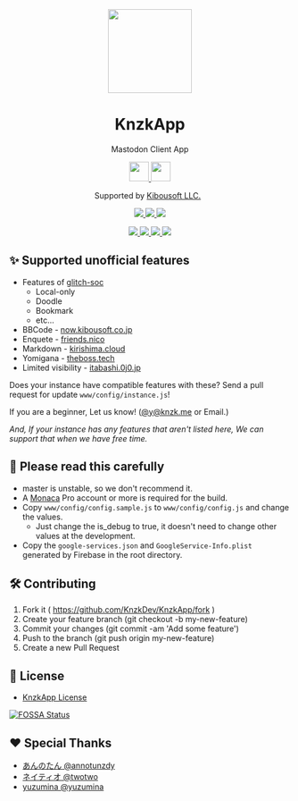 <div align="center">
  <a href="https://knzk.app">
    <img src="https://user-images.githubusercontent.com/38746192/40487755-18d4ef0c-5fa0-11e8-9eae-f2d1ef936d72.png" width="150"/>
  </a>

  <h1 align="center">
    KnzkApp
  </h1>

  <p align="center">
    Mastodon Client App
  </p>

  <p align="center">
    <a href="https://play.google.com/store/apps/details?id=net.knzkdev.app&pcampaignid=MKT-Other-global-all-co-prtnr-py-PartBadge-Mar2515-1">
      <img src="https://user-images.githubusercontent.com/38746192/45055684-84f07180-b0cb-11e8-9b18-08c2b4fd1428.png" height="35px"/>
    </a>
    <a href="https://itunes.apple.com/jp/app/knzkapp/id1296825434">
      <img src="https://user-images.githubusercontent.com/38746192/45055359-866d6a00-b0ca-11e8-8c49-b5a6dae8833b.png" height="35px"/>
    </a>
  </p>

  <p align="center">
    Supported by <a href="http://kibousoft.co.jp/">Kibousoft LLC.</a>
  </p>

  <p>
    <a href="https://circleci.com/gh/KnzkDev/KnzkApp">
      <img src="https://circleci.com/gh/KnzkDev/KnzkApp.svg?style=svg"/>
    </a>
    <a href="https://app.fossa.io/projects/custom%2B5332%2Fgit%40github.com%3AKnzkDev%2FKnzkApp.git?ref=badge_small" alt="FOSSA Status">
      <img src="https://app.fossa.io/api/projects/custom%2B5332%2Fgit%40github.com%3AKnzkDev%2FKnzkApp.git.svg?type=small"/>
    </a>
      <a href="https://dependabot.com" alt="Dependabot Status">
      <img src="https://api.dependabot.com/badges/status?host=github&repo=KnzkDev/KnzkApp"/>
    </a>
  </p>

  <p align="center">
    <a href="http://makeapullrequest.com">
      <img src="https://cdn.rawgit.com/yuzulabo/45c2e5726eeaa96083d837f20a05dfc9/raw/67f43e6c156e1ec112cf217198f42549bdb32a0f/PRs-welcome.svg"/>
    </a>
    <a href="https://discord.gg/5teHfRK">
      <img src="https://img.shields.io/discord/354197196142280705.svg?style=for-the-badge&logo=discord&colorB=7289DA"/>
    </a>
    <a href="https://github.com/prettier/prettier">
      <img src="https://cdn.rawgit.com/yuzulabo/45c2e5726eeaa96083d837f20a05dfc9/raw/67f43e6c156e1ec112cf217198f42549bdb32a0f/code_style-prettier.svg"/>
    </a>
    <a href="https://github.com/KnzkDev/KnzkApp/blob/master/LICENSE.md">
      <img src="https://cdn.rawgit.com/yuzulabo/45c2e5726eeaa96083d837f20a05dfc9/raw/67f43e6c156e1ec112cf217198f42549bdb32a0f/license-knzkapp.svg"/>
    </a>
  </p>
</div>

## ✨ Supported unofficial features

- Features of [glitch-soc](https://github.com/glitch-soc/mastodon)
  - Local-only
  - Doodle
  - Bookmark
  - etc...
- BBCode - [now.kibousoft.co.jp](https://now.kibousoft.co.jp)
- Enquete - [friends.nico](https://friends.nico)
- Markdown - [kirishima.cloud](https://kirishima.cloud)
- Yomigana - [theboss.tech](https://theboss.tech)
- Limited visibility - [itabashi.0j0.jp](https://itabashi.0j0.jp)

Does your instance have compatible features with these?
Send a pull request for update `www/config/instance.js`!

If you are a beginner, Let us know! ([@y@knzk.me](https://knzk.me/@y) or Email.)

_And, If your instance has any features that aren't listed here, We can support that when we have free time._

## 📢 Please read this carefully

- master is unstable, so we don't recommend it.
- A [Monaca](https://monaca.io) Pro account or more is required for the build.
- Copy `www/config/config.sample.js` to `www/config/config.js` and change the values.
  - Just change the is_debug to true, it doesn't need to change other values at the development.
- Copy the `google-services.json` and `GoogleService-Info.plist` generated by Firebase in the root directory.

## 🛠️ Contributing

1. Fork it ( https://github.com/KnzkDev/KnzkApp/fork )
2. Create your feature branch (git checkout -b my-new-feature)
3. Commit your changes (git commit -am 'Add some feature')
4. Push to the branch (git push origin my-new-feature)
5. Create a new Pull Request

## 📜 License

- [KnzkApp License](https://github.com/KnzkDev/KnzkApp/blob/master/LICENSE.md)

[![FOSSA Status](https://app.fossa.io/api/projects/custom%2B5332%2Fgit%40github.com%3AKnzkDev%2FKnzkApp.git.svg?type=large)](https://app.fossa.io/projects/custom%2B5332%2Fgit%40github.com%3AKnzkDev%2FKnzkApp.git?ref=badge_large)

## ❤️ Special Thanks

- [あんのたん @annotunzdy](https://knzk.me/@annotunzdy)
- [ネイティオ @twotwo](https://knzk.me/@twotwo)
- [yuzumina @yuzumina](https://knzk.me/@yuzumina)
